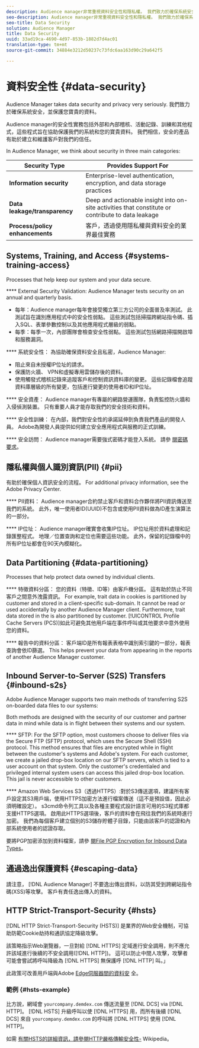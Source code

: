 ```yaml
---
description: Audience manager非常重視資料安全性和隱私權。 我們致力於確保系統安全，並保護您寶貴的資料。
seo-description: Audience manager非常重視資料安全性和隱私權。 我們致力於確保系統安全，並保護您寶貴的資料。
seo-title: Data Security
solution: Audience Manager
title: Data Security
uuid: 33ad19ca-4690-4d97-853b-1882d7d4ac01
translation-type: tm+mt
source-git-commit: 34884e3212d50237c73fdc6aa163d90c29a642f5

---
```



# 資料安全性 {#data-security}

Audience Manager takes data security and privacy very seriously. 我們致力於確保系統安全，並保護您寶貴的資料。

Audience manager的安全性實務包括外部和內部稽核、活動記錄、訓練和其他程式，這些程式旨在協助保護我們的系統和您的寶貴資料。 我們相信，安全的產品有助於建立和維護客戶對我們的信任。

In Audience Manager, we think about security in three main categories:

| Security Type | Provides Support For |
|---|---|
| **Information security** | Enterprise-level authentication, encryption, and data storage practices |
| **Data leakage/transparency** | Deep and actionable insight into on-site activities that constitute or contribute to data leakage |
| **Process/policy enhancements** | 客戶，透過使用隱私權與資料安全的業界最佳實務 |

## Systems, Training, and Access {#systems-training-access}

Processes that help keep our system and your data secure.

**** External Security Validation:  Audience Manager tests security on an annual and quarterly basis.

* 每年：Audience manager每年會接受獨立第三方公司的全面普及率測試。 此測試旨在識別應用程式中的安全性弱點。 這些測試包括掃描跨網站指令碼、插入SQL、表單參數控制以及其他應用程式層級的弱點。
* 每季：每季一次，內部團隊會檢查安全性弱點。 這些測試包括網路掃描開啟埠和服務漏洞。

**** 系統安全性： 為協助確保資料安全且私密，Audience Manager:

* 阻止來自未授權IP位址的請求。
* 保護防火牆、 VPN和虛擬專用雲儲存後的資料。
* 使用觸發式稽核記錄來追蹤客戶和控制資訊資料庫的變更。 這些記錄檔會追蹤資料庫層級的所有變更，包括進行變更的使用者ID和IP位址。

**** 安全資產： Audience manager有專屬的網路營運團隊，負責監控防火牆和入侵偵測裝置。 只有重要人員才能存取我們的安全技術和資料。

**** 安全性訓練： 在內部，我們對安全性的承諾延伸到負責我們產品的開發人員。 Adobe為開發人員提供如何建立安全應用程式與服務的正式訓練。

**** 安全訪問： Audience manager需要強式密碼才能登入系統。 請參 [閱密碼要求](../../reference/password-requirements.md)。

## 隱私權與個人識別資訊(PII) {#pii}

有助於確保個人資訊安全的流程。 For additional privacy information, see the Adobe Privacy Center.[](https://www.adobe.com/privacy/advertising-services.html)

**** PII資料： Audience manager合約禁止客戶和資料合作夥伴將PII資訊傳送至我們的系統。 此外，唯一使用者ID(UUID)不包含或使用PII資料做為ID產生演算法的一部分。

**** IP位址： Audience manager確實會收集IP位址。 IP位址用於資料處理和記錄匯整程式。 地理／位置查詢和定位也需要這些功能。 此外，保留的記錄檔中的所有IP位址都會在90天內模糊化。

## Data Partitioning {#data-partitioning}

Processes that help protect data owned by individual clients.

**** 特徵資料分區： 您的資料（特徵、ID等）由客戶機分區。 這有助於防止不同客戶之間意外洩露資訊。 For example, trait data in cookies is partitioned by customer and stored in a client-specific sub-domain. It cannot be read or used accidentally by another Audience Manager client. Furthermore, trait data stored in the  is also partitioned by customer. [!UICONTROL Profile Cache Servers (PCS)]如此可避免其他用戶端在事件呼叫或其他要求中意外使用您的資料。

**** 報告中的資料分區： 客戶端ID是所有報表表格中識別索引鍵的一部分，報表查詢會依ID篩選。 This helps prevent your data from appearing in the reports of another Audience Manager customer.

## Inbound Server-to-Server (S2S) Transfers {#inbound-s2s}

Adobe Audience Manager supports two main methods of transferring S2S on-boarded data files to our systems:

Both methods are designed with the security of our customer and partner data in mind while data is in flight between their systems and our system.

**** SFTP: For the SFTP option, most customers choose to deliver files via the Secure FTP (SFTP) protocol, which uses the Secure Shell (SSH) protocol. This method ensures that files are encrypted while in flight between the customer's systems and Adobe's system. For each customer, we create a jailed drop-box location on our SFTP servers, which is tied to a user account on that system. Only the customer's credentialed and privileged internal system users can access this jailed drop-box location. This jail is never accessible to other customers.

**** Amazon Web Services S3（透過HTTPS）:對於S3傳送選項，建議所有客戶設定其S3用戶端，使用HTTPS加密方法進行檔案傳送（這不是預設值，因此必須明確設定）。 s3cmd命令列工具以及各種主要程式設計語言可用的S3程式庫都支援HTTPS選項。 啟用此HTTPS選項後，客戶的資料會在飛往我們的系統時進行加密。 我們為每個客戶建立個別的S3儲存貯體子目錄，只能由該客戶的認證和內部系統使用者的認證存取。

要將PGP加密添加到資料檔案，請參 [閱File PGP Encryption for Inbound Data Types](../../integration/sending-audience-data/batch-data-transfer-explained/inbound-file-encryption.md)。

## 通過逸出保護資料 {#escaping-data}

請注意， [!DNL Audience Manager] 不要逸出傳出資料，以防其受到跨網站指令碼(XSS)等攻擊。 客戶有責任逸出傳入的資料。

## HTTP Strict-Transport-Security {#hsts}

[!DNL HTTP Strict-Transport-Security (HSTS)] 是業界的Web安全機制，可協助防範Cookie劫持和通訊協定降級攻擊。

該策略指示Web瀏覽器，一旦對給 [!DNL HTTPS] 定域進行安全調用，則不應允許該域進行後續的不安全調用([!DNL HTTP])。 這可以防止中間人攻擊，攻擊者可能會嘗試將呼叫降級為 [!DNL HTTPS] 無保護呼 [!DNL HTTP] 叫。」

此政策可改善用戶端與Adobe [Edge伺服器間的資料安](../../reference/system-components/components-edge.md) 全。

### 範例 {#hsts-example}

比方說，網域會 `yourcompany.demdex.com` 傳送流量至 [!DNL DCS] via [!DNL HTTP]。 [!DNL HSTS] 升級呼叫以使 [!DNL HTTPS] 用，而所有後續 [!DNL DCS] 來自 `yourcompany.demdex.com` 的呼叫將 [!DNL HTTPS] 使用 [!DNL HTTP]。

如需 [有關HSTS的詳細資訊，請參閱HTTP嚴格傳輸安全性-](https://en.wikipedia.org/wiki/HTTP_Strict_Transport_Security) Wikipedia。
